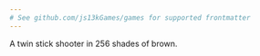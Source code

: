 ```yaml
---
# See github.com/js13kGames/games for supported frontmatter
---
```

A twin stick shooter in 256 shades of brown.